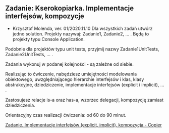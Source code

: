 
## Zadanie: Kserokopiarka. Implementacje interfejsów, kompozycje

- Krzysztof Molenda, ver. 01/2020.11.10
Dla wszystkich zadań utwórz jedno solution. Projekty nazywaj: Zadanie1, Zadanie2, ... . Będą to projekty typu Console Application.

Podobnie dla projektów typu unit tests, przyjmij nazwy Zadanie1UnitTests, Zadanie2UnitTests, ... .

Zadania wykonuj w podanej kolejności - są zależne od siebie.

Realizując to ćwiczenie, nabędziesz umiejętności modelowania obiektowego, uwzględniającego hierarchie interfejsów i klas, klasy abstrakcyjne, dziedziczenie, implementacje interfejsów (explicit i implicit), ... .

Zastosujesz relacje is-a oraz has-a, wzorzec delegacji, kompozycję zamiast dziedziczenia.

Orientacyjny czas realizacji ćwiczenia: od 60 do 90 minut.

[Zadanie. Implementacje interfejsów (explicit, implicit), kompozycja - Copier](https://github.com/wsei-csharp201/cs-lab04-Implementacje-interfejsow-implicit-explicit-kompozycja)
